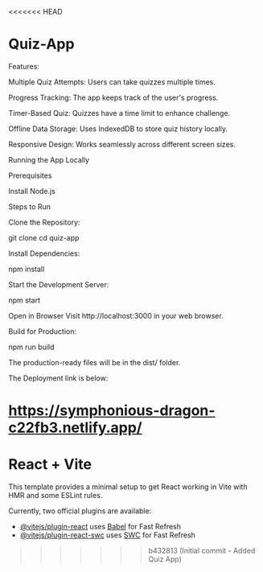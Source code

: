 <<<<<<< HEAD
# Quiz-App
Features:

Multiple Quiz Attempts: Users can take quizzes multiple times.

Progress Tracking: The app keeps track of the user's progress.

Timer-Based Quiz: Quizzes have a time limit to enhance challenge.

Offline Data Storage: Uses IndexedDB to store quiz history locally.

Responsive Design: Works seamlessly across different screen sizes.

Running the App Locally

Prerequisites

Install Node.js

Steps to Run

Clone the Repository: 

git clone <repository-url>
cd quiz-app

Install Dependencies:

npm install

Start the Development Server:

npm start

Open in Browser
Visit http://localhost:3000 in your web browser.

Build for Production:

npm run build

The production-ready files will be in the dist/ folder.

The Deployment link is below:

https://symphonious-dragon-c22fb3.netlify.app/
=======
# React + Vite

This template provides a minimal setup to get React working in Vite with HMR and some ESLint rules.

Currently, two official plugins are available:

- [@vitejs/plugin-react](https://github.com/vitejs/vite-plugin-react/blob/main/packages/plugin-react/README.md) uses [Babel](https://babeljs.io/) for Fast Refresh
- [@vitejs/plugin-react-swc](https://github.com/vitejs/vite-plugin-react-swc) uses [SWC](https://swc.rs/) for Fast Refresh
>>>>>>> b432813 (Initial commit - Added Quiz App)
